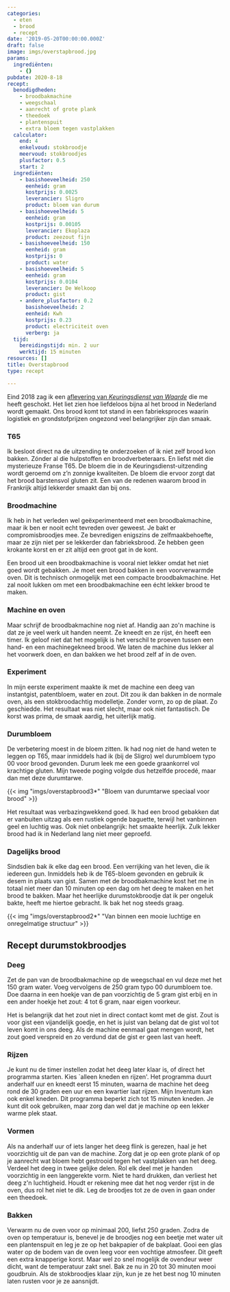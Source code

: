 ```yaml
---
categories:
  - eten
  - brood
  - recept
date: '2019-05-20T00:00:00.000Z'
draft: false
image: imgs/overstapbrood.jpg
params:
  ingrediënten:
    - {}
pubdate: 2020-8-18
recept:
  benodigdheden:
    - broodbakmachine
    - weegschaal
    - aanrecht of grote plank
    - theedoek
    - plantenspuit
    - extra bloem tegen vastplakken
  calculator:
    end: 4
    enkelvoud: stokbroodje
    meervoud: stokbroodjes
    plusfactor: 0.5
    start: 2
  ingrediënten:
    - basishoeveelheid: 250
      eenheid: gram
      kostprijs: 0.0025
      leverancier: Sligro
      product: bloem van durum
    - basishoeveelheid: 5
      eenheid: gram
      kostprijs: 0.00105
      leverancier: Ekoplaza
      product: zeezout fijn
    - basishoeveelheid: 150
      eenheid: gram
      kostprijs: 0
      product: water
    - basishoeveelheid: 5
      eenheid: gram
      kostprijs: 0.0104
      leverancier: De Welkoop
      product: gist
    - andere_plusfactor: 0.2
      basishoeveelheid: 2
      eenheid: Kwh
      kostprijs: 0.23
      product: electriciteit oven
      verberg: ja
  tijd:
    bereidingstijd: min. 2 uur
    werktijd: 15 minuten
resources: []
title: Overstapbrood
type: recept

---
```


Eind 2018 zag ik een [aflevering van _Keuringsdienst van Waarde_](https://www.npo3.nl/keuringsdienst-van-waarde/22-11-2018/KN_1702675) die me heeft geschokt. Het liet zien hoe liefdeloos bijna al het brood in Nederland wordt gemaakt. Ons brood komt tot stand in een fabrieksproces waarin logistiek en grondstofprijzen ongezond veel belangrijker zijn dan smaak.
### T65
Ik besloot direct na de uitzending te onderzoeken of ik niet zelf brood kon bakken. Zónder al die hulpstoffen en broodverbeteraars. En liefst mét die mysterieuze Franse T65. De bloem die in de Keuringsdienst-uitzending wordt geroemd om z’n zonnige kwaliteiten. De bloem die ervoor zorgt dat het brood barstensvol gluten zit. Een van de redenen waarom brood in Frankrijk altijd lekkerder smaakt dan bij ons.

### Broodmachine
Ik heb in het verleden wel geëxperimenteerd met een broodbakmachine, maar ik ben er nooit echt tevreden over geweest. Je bakt er compromisbroodjes mee. Ze bevredigen enigszins de zelfmaakbehoefte, maar ze zijn niet per se lekkerder dan fabrieksbrood. Ze hebben geen krokante korst en er zit altijd een groot gat in de kont.

Een brood uit een broodbakmachine is vooral niet lekker omdat het niet goed wordt gebakken. Je moet een brood bakken in een voorverwarmde oven. Dit is technisch onmogelijk met een compacte broodbakmachine. Het zal nooit lukken om met een broodbakmachine een écht lekker brood te maken.

### Machine en oven
Maar schrijf de broodbakmachine nog niet af. Handig aan zo'n machine is dat ze je veel werk uit handen neemt. Ze kneedt en ze rijst, én heeft een timer. Ik geloof niet dat het mogelijk is het verschil te proeven tussen een hand- en een machinegekneed brood. We laten de machine dus lekker al het voorwerk doen, en dan bakken we het brood zelf af in de oven.

### Experiment
In mijn eerste experiment maakte ik met de machine een deeg van instantgist, patentbloem, water en zout. Dit zou ik dan bakken in de normale oven, als een stokbroodachtig modelletje. Zonder vorm, zo op de plaat. Zo geschiedde. Het resultaat was niet slecht, maar ook niet fantastisch. De korst was prima, de smaak aardig, het uiterlijk matig.

### Durumbloem
De verbetering moest in de bloem zitten. Ik had nog niet de hand weten te leggen op T65, maar inmiddels had ik (bij de Sligro) wel durumbloem typo 00 voor brood gevonden. Durum leek me een goede graankorrel vol krachtige gluten. Mijn tweede poging volgde dus hetzelfde procedé, maar dan met deze durumtarwe.

{{< img "imgs/overstapbrood3*" "Bloem van durumtarwe speciaal voor brood" >}}

Het resultaat was verbazingwekkend goed. Ik had een brood gebakken dat er vanbuiten uitzag als een rustiek ogende baguette, terwijl het vanbinnen geel en luchtig was. Ook niet onbelangrijk: het smaakte heerlijk. Zulk lekker brood had ik in Nederland lang niet meer geproefd.

### Dagelijks brood
Sindsdien bak ik elke dag een brood. Een verrijking van het leven, die ik iedereen gun. Inmiddels heb ik de T65-bloem gevonden en gebruik ik desem in plaats van gist. Samen met de broodbakmachine kost het me in totaal niet meer dan 10 minuten op een dag om het deeg te maken en het brood te bakken. Maar het heerlijke durumstokbroodje dat ik per ongeluk bakte, heeft me hiertoe gebracht. Ik bak het nog steeds graag.

{{< img "imgs/overstapbrood2*" "Van binnen een mooie luchtige en onregelmatige structuur" >}}

## Recept durumstokbroodjes

### Deeg
Zet de pan van de broodbakmachine op de weegschaal en vul deze met het 150 gram water. Voeg vervolgens de 250 gram typo 00 durumbloem toe. Doe daarna in een hoekje van de pan voorzichtig de 5 gram gist erbij en in een ander hoekje het zout: 4 tot 6 gram, naar eigen voorkeur.

Het is belangrijk dat het zout niet in direct contact komt met de gist. Zout is voor gist een vijandelijk goedje, en het is juist van belang dat de gist vol tot leven komt in ons deeg. Als de machine eenmaal gaat mengen wordt, het zout goed verspreid en zo verdund dat de gist er geen last van heeft.

### Rijzen
Je kunt nu de timer instellen zodat het deeg later klaar is, of direct het programma starten. Kies `alleen kneden en rijzen'. Het programma duurt anderhalf uur en kneedt eerst 15 minuten, waarna de machine het deeg rond de 30 graden een uur en een kwartier laat rijzen. Mijn Inventum kan ook enkel kneden. Dit programma beperkt zich tot 15 minuten kneden. Je kunt dit ook gebruiken, maar zorg dan wel dat je machine op een lekker warme plek staat.

### Vormen
Als na anderhalf uur of iets langer het deeg flink is gerezen, haal je het voorzichtig uit de pan van de machine. Zorg dat je op een grote plank of op je aanrecht wat bloem hebt gestrooid tegen het vastplakken van het deeg. Verdeel het deeg in twee gelijke delen. Rol elk deel met je handen voorzichtig in een langgerekte vorm. Niet te hard drukken, dan verliest het deeg z'n luchtigheid. Houdt er rekening mee dat het nog verder rijst in de oven, dus rol het niet te dik. Leg de broodjes tot ze de oven in gaan onder een theedoek.

### Bakken
Verwarm nu de oven voor op minimaal 200, liefst 250 graden. Zodra de oven op temperatuur is, benevel je de broodjes nog een beetje met water uit een plantenspuit en leg je ze op het bakpapier of de bakplaat. Gooi een glas water op de bodem van de oven leeg voor een vochtige atmosfeer. Dit geeft een extra knapperige korst. Maar wel zo snel mogelijk de ovendeur weer dicht, want de temperatuur zakt snel. Bak ze nu in 20 tot 30 minuten mooi goudbruin. Als de stokbroodjes klaar zijn, kun je ze het best nog 10 minuten laten rusten voor je ze aansnijdt.

